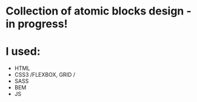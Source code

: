 # Collection of atomic blocks design - in progress!

# I used:

- HTML
- CSS3 /FLEXBOX, GRID /
- SASS
- BEM
- JS
